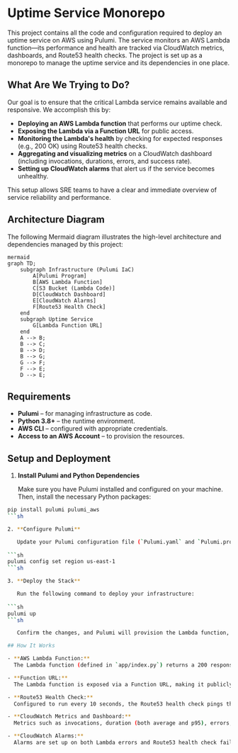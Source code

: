 # Uptime Service Monorepo

This project contains all the code and configuration required to deploy an uptime service on AWS using Pulumi. The service monitors an AWS Lambda function—its performance and health are tracked via CloudWatch metrics, dashboards, and Route53 health checks. The project is set up as a monorepo to manage the uptime service and its dependencies in one place.

## What Are We Trying to Do?

Our goal is to ensure that the critical Lambda service remains available and responsive. We accomplish this by:

- **Deploying an AWS Lambda function** that performs our uptime check.
- **Exposing the Lambda via a Function URL** for public access.
- **Monitoring the Lambda's health** by checking for expected responses (e.g., 200 OK) using Route53 health checks.
- **Aggregating and visualizing metrics** on a CloudWatch dashboard (including invocations, durations, errors, and success rate).
- **Setting up CloudWatch alarms** that alert us if the service becomes unhealthy.

This setup allows SRE teams to have a clear and immediate overview of service reliability and performance.

## Architecture Diagram

The following Mermaid diagram illustrates the high-level architecture and dependencies managed by this project:

```mermaid
mermaid
graph TD;
    subgraph Infrastructure (Pulumi IaC)
        A[Pulumi Program] 
        B[AWS Lambda Function]
        C[S3 Bucket (Lambda Code)]
        D[CloudWatch Dashboard]
        E[CloudWatch Alarms]
        F[Route53 Health Check]
    end
    subgraph Uptime Service
        G[Lambda Function URL]
    end
    A --> B;
    B --> C;
    B --> D;
    B --> G;
    G --> F;
    F --> E;
    D --> E;
```

## Requirements

- **Pulumi** – for managing infrastructure as code.
- **Python 3.8+** – the runtime environment.
- **AWS CLI** – configured with appropriate credentials.
- **Access to an AWS Account** – to provision the resources.

## Setup and Deployment

1. **Install Pulumi and Python Dependencies**

   Make sure you have Pulumi installed and configured on your machine. Then, install the necessary Python packages:

```sh
pip install pulumi pulumi_aws
```sh

2. **Configure Pulumi**

   Update your Pulumi configuration file (`Pulumi.yaml` and `Pulumi.prod.yaml`) with the correct AWS region and stack details.
   
```sh
pulumi config set region us-east-1
```sh

3. **Deploy the Stack**

   Run the following command to deploy your infrastructure:
   
```sh
pulumi up
```sh

   Confirm the changes, and Pulumi will provision the Lambda function, S3 bucket, CloudWatch dashboard, and all associated resources.

## How It Works

- **AWS Lambda Function:**  
  The Lambda function (defined in `app/index.py`) returns a 200 response when the required `BUCKET_NAME` environment variable is present. If missing, it raises an error (or returns a non-200 response as needed).

- **Function URL:**  
  The Lambda function is exposed via a Function URL, making it publicly accessible for health checks.

- **Route53 Health Check:**  
  Configured to run every 10 seconds, the Route53 health check pings the Lambda Function URL and checks for a healthy (200) response. If the response is below 200, the check fails.

- **CloudWatch Metrics and Dashboard:**  
  Metrics such as invocations, duration (both average and p95), errors, and throttles are aggregated and visualized on a CloudWatch dashboard. This dashboard is designed with SRE metrics in mind.

- **CloudWatch Alarms:**  
  Alarms are set up on both Lambda errors and Route53 health check failures. This ensures that any downtime or service degradation triggers immediate alerts for SRE action.

